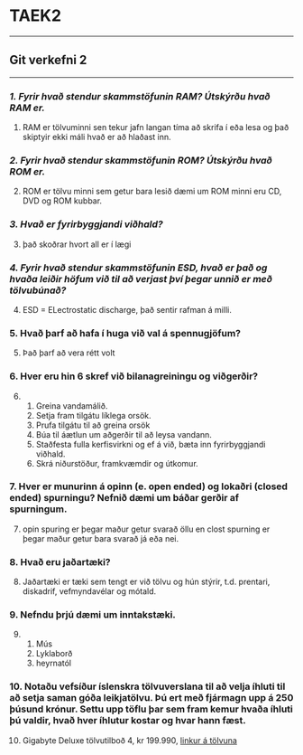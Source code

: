 # TAEK2
___
## Git verkefni 2
___
### *1. Fyrir hvað stendur skammstöfunin RAM? Útskýrðu hvað RAM er.*
1. RAM er tölvuminni sen tekur jafn langan tíma að skrifa í eða lesa og það skiptyir ekki máli hvað er að hlaðast inn.
### *2. Fyrir hvað stendur skammstöfunin ROM? Útskýrðu hvað ROM er.*
2. ROM er tölvu minni sem getur bara lesið dæmi um ROM minni eru CD, DVD og ROM kubbar.
### *3. Hvað er fyrirbyggjandi viðhald?*
3. það skoðrar hvort all er í lægi
### *4. Fyrir hvað stendur skammstöfunin ESD, hvað er það og hvaða leiðir höfum við til að verjast því þegar unnið er með tölvubúnað?*
4. ESD = ELectrostatic discharge, það sentir rafman á milli.
### 5. Hvað þarf að hafa í huga við val á spennugjöfum?
5. Það þarf að vera rétt volt
### 6. Hver eru hin 6 skref við bilanagreiningu og viðgerðir?
6.  1. Greina vandamálið.
    2. Setja fram tilgátu líklega orsök.
    3. Prufa tilgátu til að greina orsök
    4. Búa til áætlun um aðgerðir til að leysa vandann.
    5. Staðfesta fulla kerfisvirkni og ef á við, bæta inn fyrirbyggjandi viðhald.
    6. Skrá niðurstöður, framkvæmdir og útkomur.
### 7. Hver er munurinn á opinn (e. open ended) og lokaðri (closed ended) spurningu? Nefnið dæmi um báðar gerðir af spurningum.
7. opin spuring er þegar maður getur svarað öllu en clost spurning er þegar maður getur bara svarað já eða nei.
### 8. Hvað eru jaðartæki?
8. Jaðartæki er tæki sem tengt er við tölvu og hún stýrir, t.d. prentari, diskadrif, vefmyndavélar og mótald.
### 9. Nefndu þrjú dæmi um inntakstæki.
9. 	1. Mús
   	2. Lyklaborð
	3. heyrnatól
### 10. Notaðu vefsíður íslenskra tölvuverslana til að velja íhluti til að setja saman góða leikjatölvu. Þú ert með fjármagn upp á 250 þúsund krónur. Settu upp töflu þar sem fram kemur hvaða íhluti þú valdir, hvað hver íhlutur kostar og hvar hann fæst.
10. Gigabyte Deluxe tölvutilboð 4, kr 199.990, [linkur á tölvuna](https://tolvutek.is/vara/gigabyte-deluxe-tolvutilbod-4)